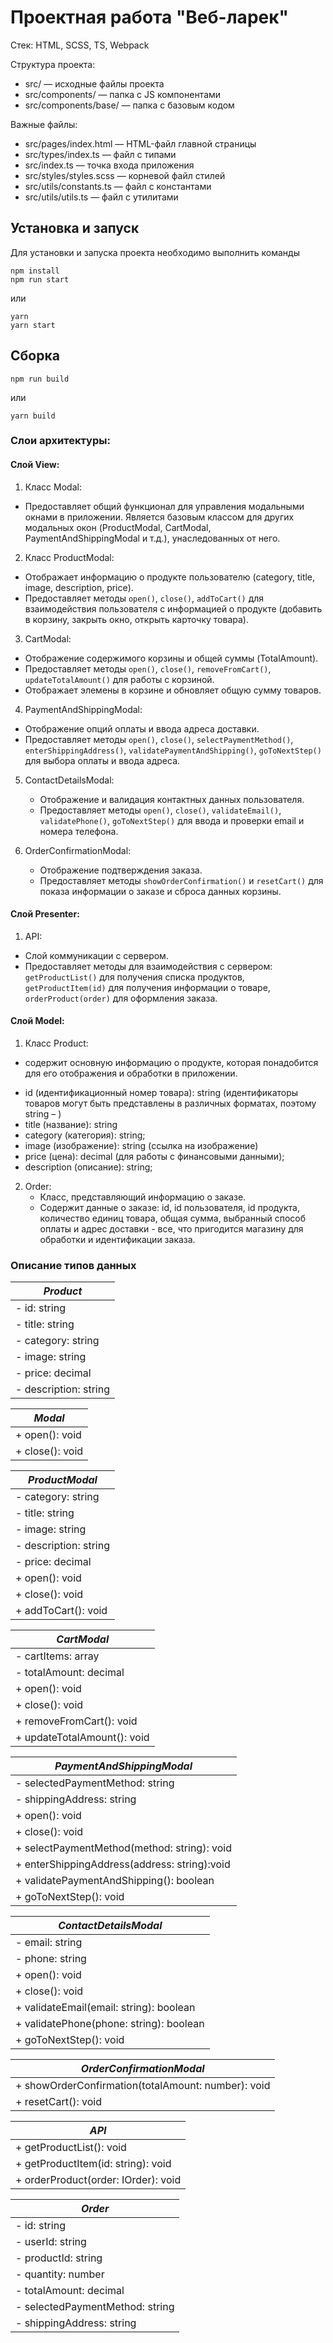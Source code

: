 # Проектная работа "Веб-ларек"

Стек: HTML, SCSS, TS, Webpack

Структура проекта:
- src/ — исходные файлы проекта
- src/components/ — папка с JS компонентами
- src/components/base/ — папка с базовым кодом

Важные файлы:
- src/pages/index.html — HTML-файл главной страницы
- src/types/index.ts — файл с типами
- src/index.ts — точка входа приложения
- src/styles/styles.scss — корневой файл стилей
- src/utils/constants.ts — файл с константами
- src/utils/utils.ts — файл с утилитами

## Установка и запуск
Для установки и запуска проекта необходимо выполнить команды

```
npm install
npm run start
```

или

```
yarn
yarn start
```
## Сборка

```
npm run build
```

или

```
yarn build
```

### Слои архитектуры:

#### Слой View:

 1. Класс Modal: 
 * Предоставляет общий функционал для управления модальными окнами в приложении. Является базовым классом для других модальных окон (ProductModal, CartModal, PaymentAndShippingModal и т.д.), унаследованных от него.

2. Класс ProductModal:
 * Отображает информацию о продукте пользователю (category, title, image, description, price).
 * Предоставляет методы `open()`, `close()`, `addToCart()` для взаимодействия пользователя с информацией о продукте (добавить в корзину, закрыть окно, открыть карточку товара).
	    
3. CartModal:
  * Отображение содержимого корзины и общей суммы (TotalAmount).
  * Предоставляет методы `open()`, `close()`, `removeFromCart()`, `updateTotalAmount()` для работы с корзиной.
  * Отображает элемены в корзине и обновляет общую сумму товаров.

4. PaymentAndShippingModal:
  * Отображение опций оплаты и ввода адреса доставки.
  * Предоставляет методы `open()`, `close()`, `selectPaymentMethod()`, `enterShippingAddress()`, `validatePaymentAndShipping()`, `goToNextStep()` для выбора оплаты и ввода адреса.

5. ContactDetailsModal:
   * Отображение и валидация контактных данных пользователя.
   * Предоставляет методы `open()`, `close()`, `validateEmail()`, `validatePhone()`, `goToNextStep()` для ввода и проверки email и номера телефона.

6. OrderConfirmationModal:
   * Отображение подтверждения заказа.
   * Предоставляет методы `showOrderConfirmation()` и `resetCart()` для показа информации о заказе и сброса данных корзины.

#### Слой Presenter:

1. API:
  * Слой коммуникации с сервером.
  * Предоставляет методы для взаимодействия с сервером: `getProductList()` для получения списка продуктов, `getProductItem(id)` для получения информации о товаре, `orderProduct(order)` для оформления заказа.
	 

#### Слой  Model:

1. Класс Product: 
* содержит основную информацию о продукте, которая понадобится для его отображения и обработки в приложении.
 - id (идентификационный номер товара): string (идентификаторы товаров могут быть представлены в различных форматах, поэтому string – )
 - title (название): string
 - category (категория): string;
 - image (изображение): string (ссылка на изображение)
 - price (цена): decimal (для работы с финансовыми данными);
 - description (описание): string;
   
2. Order:
   * Класс, представляющий информацию о заказе.
   * Содержит данные о заказе: id, id пользователя, id продукта, количество единиц товара, общая сумма, выбранный способ оплаты и адрес доставки - все, что пригодится магазину для обработки и идентификации заказа. 

###  Описание типов данных

|            *Product*                   |
|--------------------------------------|
| - id: string                         |
| - title: string                      |
| - category: string                   |
| - image: string                      |
| - price: decimal                     |
| - description: string                |



|              *Modal*                   |
|--------------------------------------|
| + open(): void                       |
| + close(): void                      |                



|           *ProductModal*               |
|--------------------------------------|
| - category: string                   |
| - title: string                      |
| - image: string                      |
| - description: string                |
| - price: decimal                     |
| + open(): void                       |
| + close(): void                      |
| + addToCart(): void                  |



|            *CartModal*                 |
| --------------------------------------| 
| - cartItems: array                   |
| - totalAmount: decimal               |
| + open(): void                       |
| + close(): void                      |
| + removeFromCart(): void             |
| + updateTotalAmount(): void          |



|    *PaymentAndShippingModal*           |  
| --------------------------------------| 
| - selectedPaymentMethod: string      |  
| - shippingAddress: string            |  
| + open(): void                       |
| + close(): void                      |  
| + selectPaymentMethod(method: string): void |
| + enterShippingAddress(address: string):void |  
| + validatePaymentAndShipping(): boolean |
| + goToNextStep(): void               |



|           *ContactDetailsModal*          |
| --------------------------------------| 
| - email: string                      |
| - phone: string                      |
| + open(): void                       |
| + close(): void                      |
| + validateEmail(email: string): boolean |
| + validatePhone(phone: string): boolean |
| + goToNextStep(): void                |



|          *OrderConfirmationModal*     |
| --------------------------------------| 
| + showOrderConfirmation(totalAmount: number): void |
| + resetCart(): void                  |


|             *API*                      |
| --------------------------------------| 
| + getProductList(): void              |
| + getProductItem(id: string): void   |
| + orderProduct(order: IOrder): void  |


|           *Order*                      |
| --------------------------------------| 
| - id: string                         |
| - userId: string                     |
| - productId: string                  |
| - quantity: number                   |
| - totalAmount: decimal               |
| - selectedPaymentMethod: string      |  
| - shippingAddress: string            | 
